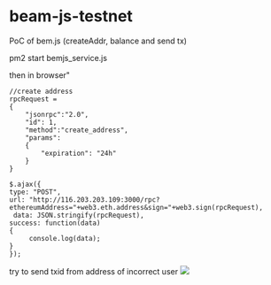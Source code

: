 # beam-js-testnet
PoC of bem.js (createAddr, balance and send tx)

pm2 start bemjs_service.js

then in browser"

```
//create address
rpcRequest = 
{
	"jsonrpc":"2.0", 
	"id": 1,
	"method":"create_address", 
	"params":
	{
		"expiration": "24h"
	}
}
 
$.ajax({
type: "POST",
url: "http://116.203.203.109:3000/rpc?ethereumAddress="+web3.eth.address&sign="+web3.sign(rpcRequest),
 data: JSON.stringify(rpcRequest),
success: function(data)
{
     console.log(data);
}
});
```


try to send txid from address of incorrect user 
![](https://screenshots.wpmix.net/chrome_5PBv1XvEBsvGdmbktY0oRyGih35LCp2V.png)
